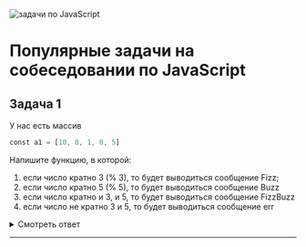
![](https://avatars.mds.yandex.net/i?id=8c5468d51c8b47635eaabe567064b256-4411346-images-thumbs&n=13 "задачи по JavaScript")
# Популярные задачи на собеседовании по JavaScript

## **Задача 1** ##
У нас есть массив 
```javascript
сonst a1 = [10, 8, 1, 0, 5]
```
Напишите функцию, в которой:
1. если число кратно 3 (% 3), то будет выводиться сообщение Fizz;
2. если число кратно 5 (% 5), то будет выводиться сообщение Buzz
3. eсли число кратно и 3, и 5, то будет выводиться сообщение FizzBuzz
4. если число не кратно 3 и 5, то будет выводиться сообщение err


<details>
<summary>Смотреть ответ</summary>

Реализация
1. Нужно пройти по массиву (минимальное количество раз)
2. Проверить каждое число на кратность 3 и 5 
```javascript
function FizzBuzz(arr) {
   for (let i = 0; i < arr.length; i++) {

      let outString = "";
      if (arr[i] % 3 === 0) {
         outString += "Fizz"
      }
      if (arr[i] % 5 === 0) {
         outString += "Buzz"
      } else {
         console.log("err");
      }

      console.log(outString);

   }
}
FizzBuzz(a1);
```
   


</details>
<hr />

